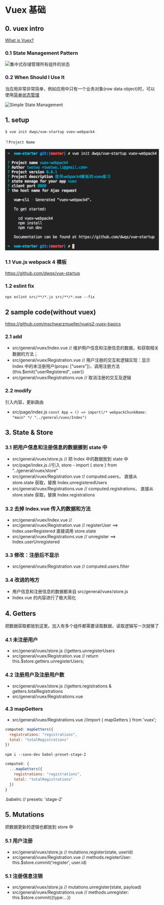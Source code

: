 # Vuex 基础

## 0. vuex intro

[What is Vuex?](https://vuex.vuejs.org/zh-cn/intro.html)

### 0.1 State Management Pattern

![集中式存储管理所有组件的状态](https://vuex.vuejs.org/en/images/vuex.png)

### 0.2 When Should I Use It

当应用非常非常简单，例如应用中只有一个业务对象(row data object)时，可以使用[简单状态管理](https://cn.vuejs.org/v2/guide/state-management.html#简单状态管理起步使用)

![Simple State Management](https://vuejs.org/images/state.png)

## 1. setup

```bash
$ vue init dwqs/vue-startup vuex-webpack4

？Project Name
```

![初始参数](./static/img/01-setup.png)

### 1.1 Vue.js webpack 4 模板

<https://github.com/dwqs/vue-startup>

### 1.2 eslint fix

`npx eslint src/**/*.js src/**/*.vue --fix`

## 2 sample code(without vuex)

<https://github.com/mschwarzmueller/vuejs2-vuex-basics>

### 2.1 add

* src/general/vuex/Index.vue // 维护用户信息和注册信息的数据，和获取相关数据的方法；
* src/general/vuex/Registration.vue // 用户注册的交互和逻辑实现：显示 Index 中的未注册用户(props: ["users"])，调用注册方法(this.$emit("userRegistered", user))
* src/general/vuex/Registrations.vue // 取消注册的交互及逻辑

### 2.2 modify

引入内容，更新路由

* src/page/index.js `const App = () => import(/* webpackChunkName: "main" */ "../general/vuex/Index")`

## 3. State & Store

### 3.1 把用户信息和注册信息的数据挪到 state 中

* src/general/vuex/store.js // 把 Index 中的数据放到 state 中
* src/page/index.js //引入 store - import { store } from "../general/vuex/store"
* src/general/vuex/Registration.vue // computed.users， 直接从 store.state 获取，替换 Index.unregisteredUsers
* src/general/vuex/Registrations.vue // computed.registrations， 直接从 store.state 获取，替换 Index.registrations

### 3.2 去掉 Index.vue 传入的数据和方法

* src/general/vuex/Index.vue // <app-registration></app-registration>
* src/general/vuex/Registration.vue // registerUser ==> Index.userRegistered 直接调用 store.state
* src/general/vuex/Registrations.vue // unregister ==> Index.userUnregistered

### 3.3 修改：注册后不显示

* src/general/vuex/Registration.vue // computed.users.filter

### 3.4 改进的地方

* 用户信息和注册信息的数据都来自 src/general/vuex/store.js
* Index.vue 的内容进行了极大简化

## 4. Getters

把数据获取都放到这里。加入有多个组件都需要读取数据，读取逻辑写一次就够了

### 4.1 未注册用户

* src/general/vuex/store.js //getters.unregisterUsers
* src/general/vuex/Registration.vue // return this.$store.getters.unregisterUsers;

### 4.2 注册用户及注册用户数

* src/general/vuex/store.js //getters.registrations & getters.totalRegistrations
* src/general/vuex/Registrations.vue

### 4.3 mapGetters

* src/general/vuex/Registrations.vue //import { mapGetters } from 'vuex';

```javascript
computed: mapGetters({
  registrations: "registrations",
  total: "totalRegistrations"
})
```

`npm i --save-dev babel-preset-stage-2`

```javascript
computed: {
  ...mapGetters({
    registrations: "registrations",
    total: "totalRegistrations"
  })
}
```

.babelrc // presets: 'stage-2'

## 5. Mutations

把数据更新的逻辑也都放到 store 中

### 5.1 用户注册

* src/general/vuex/store.js // mutations.register(state, userId)
* src/general/vuex/Registration.vue // methods.registerUser: this.$store.commit('register', user.id)

### 5.1 注册信息注销

* src/general/vuex/store.js // mutations.unregister(state, payload)
* src/general/vuex/Registrations.vue // methods.unregister: this.$store.commit({type:...})
